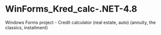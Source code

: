 # WinForms_Kred_calc-.NET-4.8
Windows Forms project - Credit calculator (real estate, auto) (annuity, the classics, installment)
